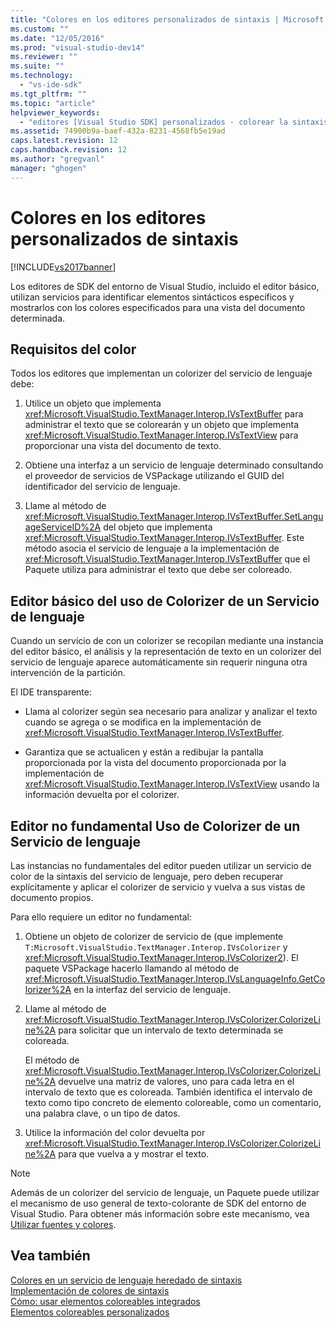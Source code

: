 ```yaml
---
title: "Colores en los editores personalizados de sintaxis | Microsoft Docs"
ms.custom: ""
ms.date: "12/05/2016"
ms.prod: "visual-studio-dev14"
ms.reviewer: ""
ms.suite: ""
ms.technology: 
  - "vs-ide-sdk"
ms.tgt_pltfrm: ""
ms.topic: "article"
helpviewer_keywords: 
  - "editores [Visual Studio SDK] personalizados - colorear la sintaxis"
ms.assetid: 74900b9a-baef-432a-8231-4568fb5e19ad
caps.latest.revision: 12
caps.handback.revision: 12
ms.author: "gregvanl"
manager: "ghogen"
---
```

# Colores en los editores personalizados de sintaxis
[!INCLUDE[vs2017banner](../code-quality/includes/vs2017banner.md)]

Los editores de SDK del entorno de Visual Studio, incluido el editor básico, utilizan servicios para identificar elementos sintácticos específicos y mostrarlos con los colores especificados para una vista del documento determinada.  
  
## Requisitos del color  
 Todos los editores que implementan un colorizer del servicio de lenguaje debe:  
  
1.  Utilice un objeto que implementa <xref:Microsoft.VisualStudio.TextManager.Interop.IVsTextBuffer> para administrar el texto que se colorearán y un objeto que implementa <xref:Microsoft.VisualStudio.TextManager.Interop.IVsTextView> para proporcionar una vista del documento de texto.  
  
2.  Obtiene una interfaz a un servicio de lenguaje determinado consultando el proveedor de servicios de VSPackage utilizando el GUID del identificador del servicio de lenguaje.  
  
3.  Llame al método de <xref:Microsoft.VisualStudio.TextManager.Interop.IVsTextBuffer.SetLanguageServiceID%2A> del objeto que implementa <xref:Microsoft.VisualStudio.TextManager.Interop.IVsTextBuffer>.  Este método asocia el servicio de lenguaje a la implementación de <xref:Microsoft.VisualStudio.TextManager.Interop.IVsTextBuffer> que el Paquete utiliza para administrar el texto que debe ser coloreado.  
  
## Editor básico del uso de Colorizer de un Servicio de lenguaje  
 Cuando un servicio de con un colorizer se recopilan mediante una instancia del editor básico, el análisis y la representación de texto en un colorizer del servicio de lenguaje aparece automáticamente sin requerir ninguna otra intervención de la partición.  
  
 El IDE transparente:  
  
-   Llama al colorizer según sea necesario para analizar y analizar el texto cuando se agrega o se modifica en la implementación de <xref:Microsoft.VisualStudio.TextManager.Interop.IVsTextBuffer>.  
  
-   Garantiza que se actualicen y están a redibujar la pantalla proporcionada por la vista del documento proporcionada por la implementación de <xref:Microsoft.VisualStudio.TextManager.Interop.IVsTextView> usando la información devuelta por el colorizer.  
  
## Editor no fundamental Uso de Colorizer de un Servicio de lenguaje  
 Las instancias no fundamentales del editor pueden utilizar un servicio de color de la sintaxis del servicio de lenguaje, pero deben recuperar explícitamente y aplicar el colorizer de servicio y vuelva a sus vistas de documento propios.  
  
 Para ello requiere un editor no fundamental:  
  
1.  Obtiene un objeto de colorizer de servicio de \(que implemente `T:Microsoft.VisualStudio.TextManager.Interop.IVsColorizer` y <xref:Microsoft.VisualStudio.TextManager.Interop.IVsColorizer2>\).  El paquete VSPackage hacerlo llamando al método de <xref:Microsoft.VisualStudio.TextManager.Interop.IVsLanguageInfo.GetColorizer%2A> en la interfaz del servicio de lenguaje.  
  
2.  Llame al método de <xref:Microsoft.VisualStudio.TextManager.Interop.IVsColorizer.ColorizeLine%2A> para solicitar que un intervalo de texto determinada se coloreada.  
  
     El método de <xref:Microsoft.VisualStudio.TextManager.Interop.IVsColorizer.ColorizeLine%2A> devuelve una matriz de valores, uno para cada letra en el intervalo de texto que es coloreada.  También identifica el intervalo de texto como tipo concreto de elemento coloreable, como un comentario, una palabra clave, o un tipo de datos.  
  
3.  Utilice la información del color devuelta por <xref:Microsoft.VisualStudio.TextManager.Interop.IVsColorizer.ColorizeLine%2A> para que vuelva a y mostrar el texto.  
  
> [!NOTE]
>  Además de un colorizer del servicio de lenguaje, un Paquete puede utilizar el mecanismo de uso general de texto\-colorante de SDK del entorno de Visual Studio.  Para obtener más información sobre este mecanismo, vea [Utilizar fuentes y colores](../extensibility/using-fonts-and-colors.md).  
  
## Vea también  
 [Colores en un servicio de lenguaje heredado de sintaxis](../extensibility/internals/syntax-coloring-in-a-legacy-language-service.md)   
 [Implementación de colores de sintaxis](../extensibility/internals/implementing-syntax-coloring.md)   
 [Cómo: usar elementos coloreables integrados](../extensibility/internals/how-to-use-built-in-colorable-items.md)   
 [Elementos coloreables personalizados](../extensibility/internals/custom-colorable-items.md)
